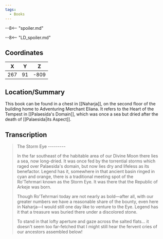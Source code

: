 ```yaml
---
tags:
  - Books
---
```


--8<-- "spoiler.md"

--8<-- "LD_spoiler.md"

## Coordinates
| **X** | **Y** | **Z** |
| :---: | :---: | :---: |
|  267  |  91   | -809  |

## Location/Summary
This book can be found in a chest in [[Naharja]], on the second floor of the building home to Adventuring Merchant Eliana. It refers to the Heart of the Tempest in [[Palaesida's Domain]], which was once a sea but dried after the death of [[Palaesida|its Aspect]].

## Transcription
> The Storm Eye
> -_-_-_-_-_-_-_-_-
>
> In the far southeast of the habitable area of our Divine Moon there lies a sea, now long-dried. It was once fed by the torrential storms which raged over Palaesida's domain, but now lies dry and lifeless as its benefactor. Legend has it, somewhere in that ancient basin ringed in cyan and orange, there is a traditional meeting spot of the Ro'Tehrmari known as the Storm Eye. It was there that the Republic of Arkeje was born.
>
> Though Ro'Tehrmari today are not nearly as bold—after all, with our greater numbers we have a reasonable share of the bounty, even here in Naharja—I would still one day like to venture to the Eye. Legend has it that a treasure was buried there under a discolored stone.
>
> To stand in that lofty aperture and gaze across the salted flats... it doesn't seem too far-fetched that I might still hear the fervent cries of our ancestors assembled below!

